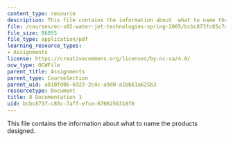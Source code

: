 ```yaml
---
content_type: resource
description: This file contains the information about  what to name the products designed.
file: /courses/ec-s02-water-jet-technologies-spring-2005/bcbc873fc85c7affefce6706256318f0_MITEC_S02S05_8_document1.pdf
file_size: 86055
file_type: application/pdf
learning_resource_types:
- Assignments
license: https://creativecommons.org/licenses/by-nc-sa/4.0/
ocw_type: OCWFile
parent_title: Assignments
parent_type: CourseSection
parent_uid: a810fd06-6922-2c4c-a9d8-a1bb61a625b3
resourcetype: Document
title: 8 Documentation 1
uid: bcbc873f-c85c-7aff-efce-6706256318f0
---
```

This file contains the information about  what to name the products designed.